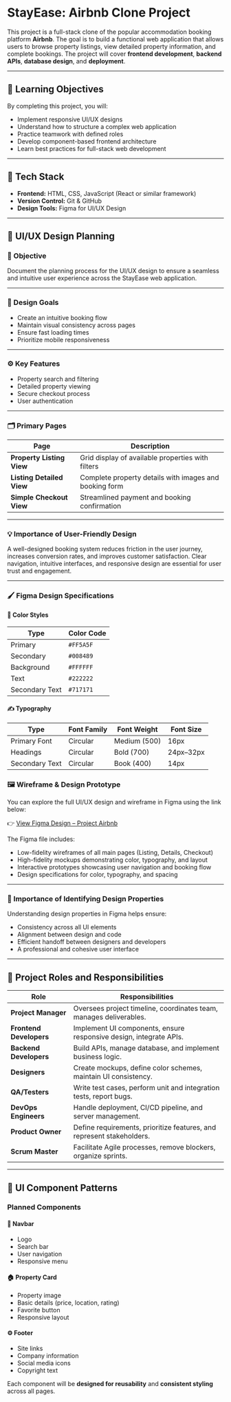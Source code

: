 # StayEase: Airbnb Clone Project

This project is a full-stack clone of the popular accommodation booking platform **Airbnb**. The goal is to build a functional web application that allows users to browse property listings, view detailed property information, and complete bookings. The project will cover **frontend development**, **backend APIs**, **database design**, and **deployment**.

---

## 🎯 Learning Objectives

By completing this project, you will:

- Implement responsive UI/UX designs
- Understand how to structure a complex web application
- Practice teamwork with defined roles
- Develop component-based frontend architecture
- Learn best practices for full-stack web development

---

## 🧰 Tech Stack

- **Frontend:** HTML, CSS, JavaScript (React or similar framework)  
- **Version Control:** Git & GitHub  
- **Design Tools:** Figma for UI/UX Design


---


## 🎨 UI/UX Design Planning

### 🧭 Objective
Document the planning process for the UI/UX design to ensure a seamless and intuitive user experience across the StayEase web application.

---

### 🎯 Design Goals
- Create an intuitive booking flow  
- Maintain visual consistency across pages  
- Ensure fast loading times  
- Prioritize mobile responsiveness  

---

### ⚙️ Key Features
- Property search and filtering  
- Detailed property viewing  
- Secure checkout process  
- User authentication  

---

### 🗂️ Primary Pages

| **Page** | **Description** |
|-----------|------------------|
| **Property Listing View** | Grid display of available properties with filters |
| **Listing Detailed View** | Complete property details with images and booking form |
| **Simple Checkout View** | Streamlined payment and booking confirmation |

---

### 💡 Importance of User-Friendly Design
A well-designed booking system reduces friction in the user journey, increases conversion rates, and improves customer satisfaction. Clear navigation, intuitive interfaces, and responsive design are essential for user trust and engagement.



---


### 🖌️ Figma Design Specifications

#### 🎨 Color Styles
| **Type** | **Color Code** |
|-----------|----------------|
| Primary | `#FF5A5F` |
| Secondary | `#008489` |
| Background | `#FFFFFF` |
| Text | `#222222` |
| Secondary Text | `#717171` |

#### ✍️ Typography
| **Type** | **Font Family** | **Font Weight** | **Font Size** |
|-----------|-----------------|------------------|----------------|
| Primary Font | Circular | Medium (500) | 16px |
| Headings | Circular | Bold (700) | 24px–32px |
| Secondary Text | Circular | Book (400) | 14px |

### 🖼️ Wireframe & Design Prototype

You can explore the full UI/UX design and wireframe in Figma using the link below:  

👉 [View Figma Design – Project Airbnb](https://www.figma.com/design/E2BRqdPcKkrnX6hLGPto8Z/Project-Airbnb?node-id=1-4&p=f&t=vuWKzS1Zg0f4z5XK-0)

The Figma file includes:
- Low-fidelity wireframes of all main pages (Listing, Details, Checkout)
- High-fidelity mockups demonstrating color, typography, and layout
- Interactive prototypes showcasing user navigation and booking flow
- Design specifications for color, typography, and spacing


---


### 📘 Importance of Identifying Design Properties
Understanding design properties in Figma helps ensure:
- Consistency across all UI elements  
- Alignment between design and code  
- Efficient handoff between designers and developers  
- A professional and cohesive user interface  


---


## 👥 Project Roles and Responsibilities

| **Role** | **Responsibilities** |
|-----------|-----------------------|
| **Project Manager** | Oversees project timeline, coordinates team, manages deliverables. |
| **Frontend Developers** | Implement UI components, ensure responsive design, integrate APIs. |
| **Backend Developers** | Build APIs, manage database, and implement business logic. |
| **Designers** | Create mockups, define color schemes, maintain UI consistency. |
| **QA/Testers** | Write test cases, perform unit and integration tests, report bugs. |
| **DevOps Engineers** | Handle deployment, CI/CD pipeline, and server management. |
| **Product Owner** | Define requirements, prioritize features, and represent stakeholders. |
| **Scrum Master** | Facilitate Agile processes, remove blockers, organize sprints. |


---


## 🧩 UI Component Patterns

### Planned Components

#### 🧭 Navbar
- Logo  
- Search bar  
- User navigation  
- Responsive menu

#### 🏠 Property Card
- Property image  
- Basic details (price, location, rating)  
- Favorite button  
- Responsive layout  

#### ⚙️ Footer
- Site links  
- Company information  
- Social media icons  
- Copyright text  

Each component will be **designed for reusability** and **consistent styling** across all pages.








